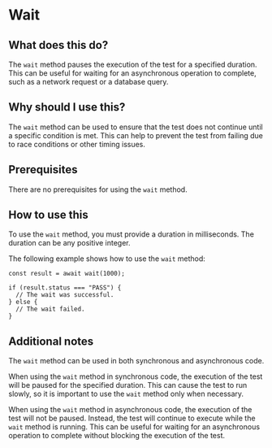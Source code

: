 
  
   # **Wait**

## What does this do?

The `wait` method pauses the execution of the test for a specified duration. This can be useful for waiting for an asynchronous operation to complete, such as a network request or a database query.

## Why should I use this?

The `wait` method can be used to ensure that the test does not continue until a specific condition is met. This can help to prevent the test from failing due to race conditions or other timing issues.

## Prerequisites

There are no prerequisites for using the `wait` method.

## How to use this

To use the `wait` method, you must provide a duration in milliseconds. The duration can be any positive integer.

The following example shows how to use the `wait` method:

```
const result = await wait(1000);

if (result.status === "PASS") {
  // The wait was successful.
} else {
  // The wait failed.
}
```

## Additional notes

The `wait` method can be used in both synchronous and asynchronous code.

When using the `wait` method in synchronous code, the execution of the test will be paused for the specified duration. This can cause the test to run slowly, so it is important to use the `wait` method only when necessary.

When using the `wait` method in asynchronous code, the execution of the test will not be paused. Instead, the test will continue to execute while the `wait` method is running. This can be useful for waiting for an asynchronous operation to complete without blocking the execution of the test.
  
  